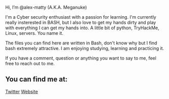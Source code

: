 Hi, I’m @alex-matty (A.K.A. Meganuke)

I'm a Cyber security enthusiast with a passion for learning. I'm currently really insterested in BASH, but I also love to get my hands dirty and play with everything I can get my hands into. A little bit of python, TryHackMe, Linux, servers. You name it.

The files you can find here are written in Bash, don't know why but I find bash extremely attractive. I am enjoying studying, learning and practicing it.

If you have a comment, question or anything you want to say to me, feel free to reach out to me.

<h2>You can find me at:</h2>
<a href="https://twitter.com/meganuke_">Twitter</a>
<a href="https://alexmatty.dyndns.org/">Website</a>
